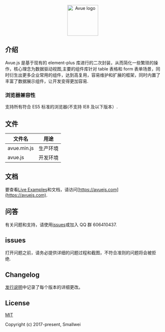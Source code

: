 <p align="center"><a href="https://avuejs.com" target="_blank" rel="noopener noreferrer"><img width="100" src="https://avuejs.com/images/logo-bg.jpg" alt="Avue logo"></a></p>

## 介绍

Avue.js 是基于现有的 element-plus 库进行的二次封装，从而简化一些繁琐的操作，核心理念为数据驱动视图,主要的组件库针对 table 表格和 form 表单场景，同时衍生出更多企业常用的组件，达到高复用，容易维护和扩展的框架，同时内置了丰富了数据展示组件，让开发变得更加容易.

### 浏览器兼容性

支持所有符合 ES5 标准的浏览器(不支持 IE8 及以下版本）.

## 文件

| 文件名      | 用途     |
| ----------- | -------- |
| avue.min.js | 生产环境 |
| avue.js     | 开发环境 |

## 文档

要查看[Live Examples](https://avuejs.com/doc/installation)和文档，请访问[https://avuejs.com](https://avuejs.com).

## 问答

有关问题和支持，请使用[issues](https://gitee.com/smallweigit/avue/issues)或加入 QQ 群 606410437.

## issues

打开问题之前，请务必提供详细的问题过程和截图，不符合准则的问题将会被拒绝.

## Changelog

[发行说明](https://gitee.com/smallweigit/avue/releases)中记录了每个版本的详细更改。

## License

[MIT](http://opensource.org/licenses/MIT)

Copyright (c) 2017-present, Smallwei
